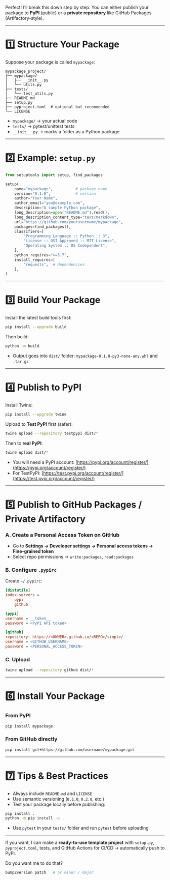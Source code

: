 Perfect! I’ll break this down step by step. You can either publish your package to **PyPI** (public) or a **private repository** like GitHub Packages (Artifactory-style).

---

# 1️⃣ Structure Your Package

Suppose your package is called `mypackage`:

```
mypackage_project/
├── mypackage/
│   ├── __init__.py
│   └── utils.py
├── tests/
│   └── test_utils.py
├── README.md
├── setup.py
├── pyproject.toml  # optional but recommended
└── LICENSE
```

* `mypackage/` → your actual code
* `tests/` → pytest/unittest tests
* `__init__.py` → marks a folder as a Python package

---

# 2️⃣ Example: `setup.py`

```python
from setuptools import setup, find_packages

setup(
    name="mypackage",          # package name
    version="0.1.0",           # version
    author="Your Name",
    author_email="you@example.com",
    description="A sample Python package",
    long_description=open("README.md").read(),
    long_description_content_type="text/markdown",
    url="https://github.com/yourusername/mypackage",
    packages=find_packages(),
    classifiers=[
        "Programming Language :: Python :: 3",
        "License :: OSI Approved :: MIT License",
        "Operating System :: OS Independent",
    ],
    python_requires=">=3.7",
    install_requires=[
        "requests",  # dependencies
    ],
)
```

---

# 3️⃣ Build Your Package

Install the latest build tools first:

```bash
pip install --upgrade build
```

Then build:

```bash
python -m build
```

* Output goes into `dist/` folder: `mypackage-0.1.0-py3-none-any.whl` and `.tar.gz`

---

# 4️⃣ Publish to PyPI

Install Twine:

```bash
pip install --upgrade twine
```

Upload to **Test PyPI** first (safer):

```bash
twine upload --repository testpypi dist/*
```

Then to **real PyPI**:

```bash
twine upload dist/*
```

* You will need a PyPI account: [https://pypi.org/account/register/](https://pypi.org/account/register/)
* For TestPyPI: [https://test.pypi.org/account/register/](https://test.pypi.org/account/register/)

---

# 5️⃣ Publish to GitHub Packages / Private Artifactory

### A. Create a Personal Access Token on GitHub

* Go to **Settings → Developer settings → Personal access tokens → Fine-grained token**
* Select repo permissions → `write:packages`, `read:packages`

### B. Configure `.pypirc`

Create `~/.pypirc`:

```ini
[distutils]
index-servers =
    pypi
    github

[pypi]
username = __token__
password = <PyPI API token>

[github]
repository: https://<OWNER>.github.io/<REPO>/simple/
username = <GITHUB_USERNAME>
password = <PERSONAL_ACCESS_TOKEN>
```

### C. Upload

```bash
twine upload --repository github dist/*
```

---

# 6️⃣ Install Your Package

### From PyPI

```bash
pip install mypackage
```

### From GitHub directly

```bash
pip install git+https://github.com/username/mypackage.git
```

---

# 7️⃣ Tips & Best Practices

* Always include `README.md` and `LICENSE`
* Use semantic versioning (`0.1.0`, `0.2.0`, etc.)
* Test your package locally before publishing:

```bash
pip install .
python -m pip install -e .
```

* Use `pytest` in your `tests/` folder and run `pytest` before uploading

---

If you want, I can make a **ready-to-use template project** with `setup.py`, `pyproject.toml`, tests, and GitHub Actions for CI/CD → automatically push to PyPI.

Do you want me to do that?


```bash
bump2version patch   # or minor / major

```